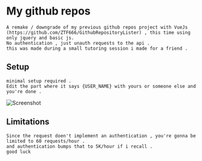 # My github repos

```
A remake / downgrade of my previous github repos project with VueJs (https://github.com/ZTF666/GithubRepositoryLister) , this time using only jquery and basic js.
No authentication , just unauth requests to the api .
this was made during a small tutoring session i made for a friend .
```

## Setup

```
minimal setup required .
Edit the part where it says {USER_NAME} with yours or someone else and you're done .

```

![Screenshot](scrshts/request.png)

## Limitations

```
Since the request doen't implement an authentication , you're gonna be limited to 60 requests/hour .
and authentication bumps that to 5K/hour if i recall .
good luck
```
